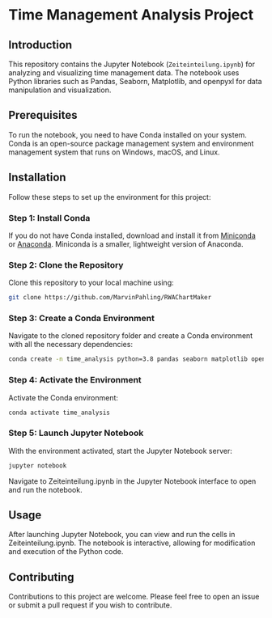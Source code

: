 # Time Management Analysis Project

## Introduction

This repository contains the Jupyter Notebook (`Zeiteinteilung.ipynb`) for analyzing and visualizing time management data. The notebook uses Python libraries such as Pandas, Seaborn, Matplotlib, and openpyxl for data manipulation and visualization.

## Prerequisites

To run the notebook, you need to have Conda installed on your system. Conda is an open-source package management system and environment management system that runs on Windows, macOS, and Linux.

## Installation

Follow these steps to set up the environment for this project:

### Step 1: Install Conda

If you do not have Conda installed, download and install it from [Miniconda](https://docs.conda.io/en/latest/miniconda.html) or [Anaconda](https://www.anaconda.com/products/individual). Miniconda is a smaller, lightweight version of Anaconda.

### Step 2: Clone the Repository

Clone this repository to your local machine using:

```bash
git clone https://github.com/MarvinPahling/RWAChartMaker
```
### Step 3: Create a Conda Environment
Navigate to the cloned repository folder and create a Conda environment with all the necessary dependencies:

```bash
conda create -n time_analysis python=3.8 pandas seaborn matplotlib openpyxl jupyter
```

### Step 4: Activate the Environment
Activate the Conda environment:

```bash
conda activate time_analysis
```

### Step 5: Launch Jupyter Notebook
With the environment activated, start the Jupyter Notebook server:

```bash
jupyter notebook
```
Navigate to Zeiteinteilung.ipynb in the Jupyter Notebook interface to open and run the notebook.

## Usage

After launching Jupyter Notebook, you can view and run the cells in Zeiteinteilung.ipynb. The notebook is interactive, allowing for modification and execution of the Python code.

## Contributing

Contributions to this project are welcome. Please feel free to open an issue or submit a pull request if you wish to contribute.


